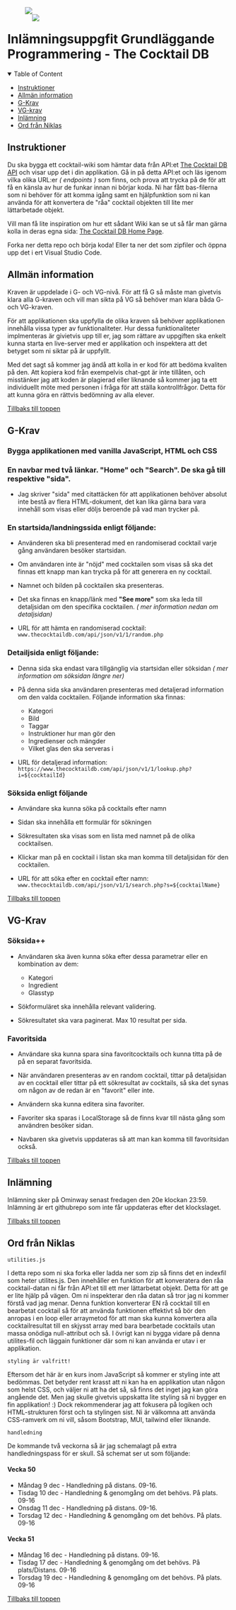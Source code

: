 <figure style="position: relative;">
<image src="logo.png" style="position: absolute; top: 1rem; left: 1rem;">
<image src="https://external-content.duckduckgo.com/iu/?u=https%3A%2F%2Fwww.themixer.com%2Fen-uk%2Fwp-content%2Fuploads%2Fsites%2F3%2F2022%2F07%2F240.US_What-are-the-6-Basic-Cocktails_Canva_MAETwXrV7rQ-the-rose-exotic-cocktails-and-fruits-on-pink-760x380.jpg&f=1&nofb=1&ipt=36148d1ede41d055b08a01be00158852736477beeec8eabc97f38ff1edb8bcf0&ipo=images">
</figure>

# Inlämningsuppgfit Grundläggande Programmering - The Cocktail DB

<details open>
  <summary>Table of Content</summary>

- [Instruktioner](#instruktioner)
- [Allmän information](#allmän-information)
- [G-Krav](#g-krav)
- [VG-krav](#vg-krav)
- [Inlämning](#inlämning)
- [Ord från Niklas](#ord-från-niklas)

</details>

## Instruktioner

Du ska bygga ett cocktail-wiki som hämtar data från API:et [The Cocktail DB API](https://www.thecocktaildb.com/api.php) och visar upp det i din applikation. Gå in på detta API:et och läs igenom vilka olika URL:er _( endpoints )_ som finns, och prova att trycka på de för att få en känsla av hur de funkar innan ni börjar koda. Ni har fått bas-filerna som ni behöver för att komma igång samt en hjälpfunktion som ni kan använda för att konvertera de "råa" cocktail objekten till lite mer lättarbetade objekt.

Vill man få lite inspiration om hur ett sådant Wiki kan se ut så får man gärna kolla in deras egna sida: [The Cocktail DB Home Page](https://www.thecocktaildb.com/).

Forka ner detta repo och börja koda! Eller ta ner det som zipfiler och öppna upp det i ert Visual Studio Code.

## Allmän information

Kraven är uppdelade i G- och VG-nivå. För att få G så måste man givetvis klara alla G-kraven och vill man sikta på VG så behöver man klara båda G- och VG-kraven.

För att applikationen ska uppfylla de olika kraven så behöver applikationen innehålla vissa typer av funktionaliteter. Hur dessa funktionaliteter implmenteras är givietvis upp till er, jag som rättare av uppgiften ska enkelt kunna starta en live-server med er applikation och inspektera att det betyget som ni siktar på är uppfyllt.

Med det sagt så kommer jag ändå att kolla in er kod för att bedöma kvaliten på den. Att kopiera kod från exempelvis chat-gpt är inte tillåten, och misstänker jag att koden är plagierad eller liknande så kommer jag ta ett individuellt möte med personen i fråga för att ställa kontrollfrågor. Detta för att kunna göra en rättvis bedömning av alla elever.

[Tillbaks till toppen](#inlämningsuppgfit-grundläggande-programmering---the-cocktail-db)

## G-Krav

### Bygga applikationen med vanilla JavaScript, HTML och CSS

### En navbar med två länkar. "Home" och "Search". De ska gå till respektive "sida".

- Jag skriver "sida" med citattäcken för att applikationen behöver absolut inte bestå av flera HTML-dokument, det kan lika gärna bara vara innehåll som visas eller döljs beroende på vad man trycker på.

### En startsida/landningssida enligt följande:

- Använderen ska bli presenterad med en randomiserad cocktail varje gång användaren besöker startsidan.

- Om användaren inte är "nöjd" med cocktailen som visas så ska det finnas ett knapp man kan trycka på för att generera en ny cocktail.

- Namnet och bilden på cocktailen ska presenteras.

- Det ska finnas en knapp/länk med **"See more"** som ska leda till detaljsidan om den specifika cocktailen. _( mer information nedan om detaljsidan)_

- URL för att hämta en randomiserad cocktail: `www.thecocktaildb.com/api/json/v1/1/random.php`

### Detailjsida enligt följande:

- Denna sida ska endast vara tillgänglig via startsidan eller söksidan _( mer information om söksidan längre ner)_

- På denna sida ska användaren presenteras med detaljerad information om den valda cocktailen. Följande information ska finnas:

  - Kategori
  - Bild
  - Taggar
  - Instruktioner hur man gör den
  - Ingredienser och mängder
  - Vilket glas den ska serveras i

- URL för detaljerad information: `https://www.thecocktaildb.com/api/json/v1/1/lookup.php?i=${cocktailId}`

### Söksida enligt följande

- Användare ska kunna söka på cocktails efter namn

- Sidan ska innehålla ett formulär för sökningen

- Sökresultaten ska visas som en lista med namnet på de olika cocktailsen.

- Klickar man på en cocktail i listan ska man komma till detaljsidan för den cocktailen.

- URL för att söka efter en cocktail efter namn: `www.thecocktaildb.com/api/json/v1/1/search.php?s=${cocktailName}
`

[Tillbaks till toppen](#inlämningsuppgfit-grundläggande-programmering---the-cocktail-db)

## VG-Krav

### Söksida++

- Användaren ska även kunna söka efter dessa parametrar eller en kombination av dem:

  - Kategori
  - Ingredient
  - Glasstyp

- Sökformuläret ska innehålla relevant validering.

- Sökresultatet ska vara paginerat. Max 10 resultat per sida.

### Favoritsida

- Användare ska kunna spara sina favoritcocktails och kunna titta på de på en separat favoritsida.

- När användaren presenteras av en random cocktail, tittar på detaljsidan av en cocktail eller tittar på ett sökresultat av cocktails, så ska det synas om någon av de redan är en "favorit" eller inte.

- Användern ska kunna editera sina favoriter.

- Favoriter ska sparas i LocalStorage så de finns kvar till nästa gång som användren besöker sidan.

- Navbaren ska givetvis uppdateras så att man kan komma till favoritsidan också.

[Tillbaks till toppen](#inlämningsuppgfit-grundläggande-programmering---the-cocktail-db)

## Inlämning

Inlämning sker på Ominway senast fredagen den 20e klockan 23:59. Inlämning är ert githubrepo som inte får uppdateras efter det klockslaget.

[Tillbaks till toppen](#inlämningsuppgfit-grundläggande-programmering---the-cocktail-db)

## Ord från Niklas

`utilities.js`

I detta repo som ni ska forka eller ladda ner som zip så finns det en indexfil som heter utilites.js. Den innehåller en funktion för att konveratera den råa cocktail-datan ni får från API:et till ett mer lättarbetat objekt. Detta för att ge er lite hjälp på vägen. Om ni inspekterar den råa datan så tror jag ni kommer förstå vad jag menar. Denna funktion konverterar EN rå cocktail till en bearbetat cocktail så för att använda funktionen effektivt så bör den anropas i en loop eller arraymetod för att man ska kunna konvertera alla cocktailresultat till en skjysst array med bara bearbetade cocktails utan massa onödiga null-attribut och så. I övrigt kan ni bygga vidare på denna utilites-fil och läggain funktioner där som ni kan använda er utav i er applikation.

`styling är valfritt!`

Eftersom det här är en kurs inom JavaScript så kommer er styling inte att bedömmas. Det betyder rent krasst att ni kan ha en applikation utan någon som helst CSS, och väljer ni att ha det så, så finns det inget jag kan göra angående det. Men jag skulle givetvis uppskatta lite styling så ni bygger en fin applikation! :) Dock rekommenderar jag att fokusera på logiken och HTML-strukturen först och ta stylingen sist. Ni är välkomna att använda CSS-ramverk om ni vill, såsom Bootstrap, MUI, tailwind eller liknande.

`handledning`

De kommande två veckorna så är jag schemalagt på extra handledningspass för er skull. Så schemat ser ut som följande:

#### Vecka 50

- Måndag 9 dec - Handledning på distans. 09-16.
- Tisdag 10 dec - Handledning & genomgång om det behövs. På plats. 09-16
- Onsdag 11 dec - Handledning på distans. 09-16.
- Torsdag 12 dec - Handledning & genomgång om det behövs. På plats. 09-16

#### Vecka 51

- Måndag 16 dec - Handledning på distans. 09-16.
- Tisdag 17 dec - Handledning & genomgång om det behövs. På plats/Distans. 09-16
- Torsdag 19 dec - Handledning & genomgång om det behövs. På plats. 09-16

[Tillbaks till toppen](#inlämningsuppgfit-grundläggande-programmering---the-cocktail-db)
